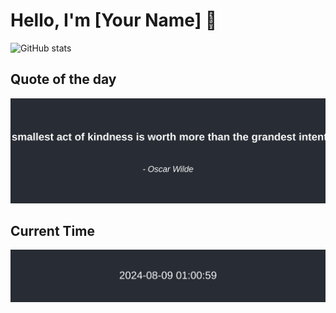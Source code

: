 # Hello, I'm [Your Name] 👋

![GitHub stats](https://github-readme-stats.vercel.app/api?username=jawikas&show_icons=true&theme=radical)

## Quote of the day
![Quote](quote.svg)

## Current Time
![Time](time.svg)
